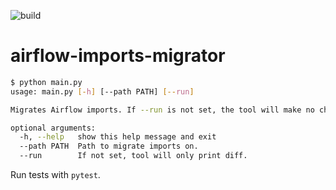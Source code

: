 ![build](https://github.com/davlum/airflow-imports-migrator/workflows/Tests/badge.svg)


# airflow-imports-migrator

```bash
$ python main.py       
usage: main.py [-h] [--path PATH] [--run]

Migrates Airflow imports. If --run is not set, the tool will make no changes and only print the diff.

optional arguments:
  -h, --help   show this help message and exit
  --path PATH  Path to migrate imports on.
  --run        If not set, tool will only print diff.
```

Run tests with `pytest`.
